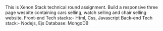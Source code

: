 This is Xenon Stack technical round assignment. Build a responsive three page wesbite containing cars selling, watch selling and chair selling website. 
Front-end Tech stacks:- Html, Css, Javascript
Back-end Tech stack:- Nodejs,  Ejs
Database: MongoDB

